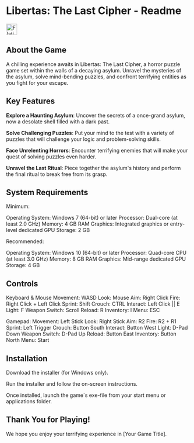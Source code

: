 #  Libertas: The Last Cipher - Readme

<a href="https://www.youtube.com/watch?v=WRkVsdcTb38">
    <img alt="Flaticon" title="Flaticon" src="https://cdn-icons-png.flaticon.com/256/1384/1384060.png" width="30">
</a>

## About the Game

A chilling experience awaits in Libertas: The Last Cipher, a horror puzzle game set within the walls of a decaying asylum. 
Unravel the mysteries of the asylum, solve mind-bending puzzles, and confront terrifying entities as you fight for your escape.

## Key Features

<b>Explore a Haunting Asylum</b>: Uncover the secrets of a once-grand asylum, now a desolate shell filled with a dark past.

<b>Solve Challenging Puzzles</b>: Put your mind to the test with a variety of puzzles that will challenge your logic and problem-solving skills.

<b>Face Unrelenting Horrors</b>: Encounter terrifying enemies that will make your quest of solving puzzles even harder.

<b>Unravel the Last Ritual</b>: Piece together the asylum's history and perform the final ritual to break free from its grasp.

## System Requirements

Minimum:

Operating System: Windows 7 (64-bit) or later
Processor: Dual-core (at least 2.0 GHz)
Memory: 4 GB RAM
Graphics: Integrated graphics or entry-level dedicated GPU
Storage: 2 GB

Recommended:

Operating System: Windows 10 (64-bit) or later
Processor: Quad-core CPU (at least 3.0 GHz)
Memory: 8 GB RAM
Graphics: Mid-range dedicated GPU
Storage: 4 GB

## Controls

Keyboard & Mouse
Movement: WASD
Look: Mouse
Aim: Right Click
Fire: Right Click + Left Click
Sprint: Shift
Crouch: CTRL
Interact: Left Click || E
Light: F
Weapon Switch: Scroll
Reload: R
Inventory: I
Menu: ESC

Gamepad:
Movement: Left Stick
Look: Right Stick
Aim: R2
Fire: R2 + R1
Sprint: Left Trigger
Crouch: Button South
Interact: Button West
Light: D-Pad Down
Weapon Switch: D-Pad Up
Reload: Button East
Inventory: Button North
Menu: Start


## Installation

Download the installer (for Windows only).

Run the installer and follow the on-screen instructions.

Once installed, launch the game´s exe-file from your start menu or applications folder.

## Thank You for Playing!

We hope you enjoy your terrifying experience in [Your Game Title].
